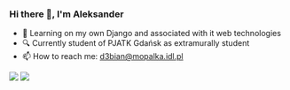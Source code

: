 ### Hi there 👋, I'm Aleksander

- 🔭 Learning on my own Django and associated with it web technologies
- 🔍 Currently student of PJATK Gdańsk as extramurally student
- 📫 How to reach me: d3bian@mopalka.idl.pl

<div>
<img src="https://github-readme-stats.vercel.app/api?username=alopalka&hide=contribs,prs&show_icons=true&theme=github_dark">
<img src="https://github-readme-stats.vercel.app/api/top-langs/?username=alopalka&theme=github_dark">
</div>
